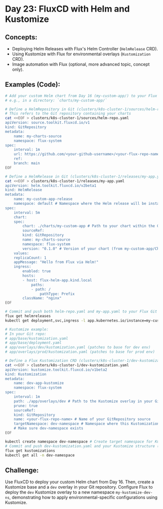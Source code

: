 # **Day 23: FluxCD with Helm and Kustomize**

## **Concepts:**
* Deploying Helm Releases with Flux's Helm Controller (`HelmRelease` CRD).
* Using Kustomize with Flux for environmental overlays (`Kustomization` CRD).
* Image automation with Flux (optional, more advanced topic, concept only).

## **Examples (Code):**
```bash
# Add your custom Helm chart from Day 16 (my-custom-app/) to your Flux Git repository
# e.g., in a directory: `charts/my-custom-app/`

# Define a HelmRepository in Git (clusters/k8s-cluster-1/sources/helm-repo.yaml)
# This refers to the Git repository containing your charts
cat <<EOF > clusters/k8s-cluster-1/sources/helm-repo.yaml
apiVersion: source.toolkit.fluxcd.io/v1
kind: GitRepository
metadata:
    name: my-charts-source
    namespace: flux-system
spec:
    interval: 1m
    url: https://github.com/<your-github-username>/<your-flux-repo-name>.git # Your Flux repo
    ref:
    branch: main
EOF

# Define a HelmRelease in Git (clusters/k8s-cluster-1/releases/my-app.yaml)
cat <<EOF > clusters/k8s-cluster-1/releases/my-app.yaml
apiVersion: helm.toolkit.fluxcd.io/v2beta1
kind: HelmRelease
metadata:
    name: my-custom-app-release
    namespace: default # Namespace where the Helm release will be installed
spec:
    interval: 5m
    chart:
    spec:
        chart: ./charts/my-custom-app # Path to your chart within the GitRepository
        sourceRef:
        kind: GitRepository
        name: my-charts-source
        namespace: flux-system
        version: "0.1.0" # Version of your chart (from my-custom-app/Chart.yaml)
    values:
    replicaCount: 1
    appMessage: "Hello from Flux via Helm!"
    ingress:
        enabled: true
        hosts:
        - host: flux-helm-app.kind.local
            paths:
            - path: /
                pathType: Prefix
        className: "nginx"
EOF
```

```bash
# Commit and push both helm-repo.yaml and my-app.yaml to your Flux Git repo
flux get helmreleases
kubectl get deployment,svc,ingress -l app.kubernetes.io/instance=my-custom-app-release

# Kustomize example:
# In your Git repo:
# app/base/kustomization.yaml
# app/base/deployment.yaml
# app/overlays/dev/kustomization.yaml (patches to base for dev env)
# app/overlays/prod/kustomization.yaml (patches to base for prod env)

# Define a Flux Kustomization CRD (clusters/k8s-cluster-1/dev-kustomization.yaml)
cat <<EOF > clusters/k8s-cluster-1/dev-kustomization.yaml
apiVersion: kustomize.toolkit.fluxcd.io/v1beta2
kind: Kustomization
metadata:
    name: dev-app-kustomize
    namespace: flux-system
spec:
    interval: 1m
    path: ./app/overlays/dev # Path to the Kustomize overlay in your Git repo
    prune: true
    sourceRef:
    kind: GitRepository
    name: <your-flux-repo-name> # Name of your GitRepository source
    targetNamespace: dev-namespace # Namespace where this Kustomization will be applied
    # Make sure dev-namespace exists
EOF
```

```bash
kubectl create namespace dev-namespace # Create target namespace for Kustomization
# Commit and push dev-kustomization.yaml and your Kustomize structure (app/base, app/overlays/dev)
flux get kustomizations
kubectl get all -n dev-namespace
```

## **Challenge:** 
Use FluxCD to deploy your custom Helm chart from Day 16. Then, create a Kustomize base and a `dev` overlay in your Git repository. Configure Flux to deploy the `dev` Kustomize overlay to a new namespace `my-kustomize-dev-ns`, demonstrating how to apply environmental-specific configurations using Kustomize.

